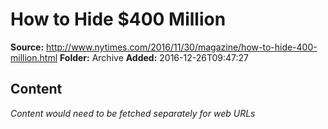 # How to Hide $400 Million

**Source:** http://www.nytimes.com/2016/11/30/magazine/how-to-hide-400-million.html
**Folder:** Archive
**Added:** 2016-12-26T09:47:27




## Content
*Content would need to be fetched separately for web URLs*
